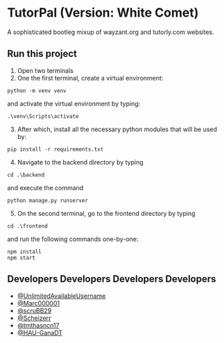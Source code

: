 
# TutorPal (Version: White Comet)

A sophisticated bootleg mixup of wayzant.org and tutorly.com websites.


## Run this project

1. Open two terminals
2. One the first terminal, create a virtual environment:
```
python -m venv venv
```
and activate the virtual environment by typing:
```
.\venv\Scripts\activate
```
3. After which, install all the necessary python modules that will be used by:
```
pip install -r requirements.txt
```
4. Navigate to the backend directory by typing 
```
cd .\backend
``` 
and execute the command 
```
python manage.py runserver
```
5. On the second terminal, go to the frontend directory by typing 
```
cd .\frontend
``` 
and run the following commands one-by-one:
```
npm install
npm start
```


    
## Developers Developers Developers Developers

- [@UnlimitedAvailableUsername](https://github.com/UnlimitedAvailableUsername)
- [@Marc000001](https://github.com/Marc000001)
- [@scruBB29](https://github.com/scruBB29)
- [@Scheizerr](https://github.com/Scheizerr)
- [@tmthasncn17](https://github.com/tmthasncn17)
- [@HAU-GanaDT](https://github.com/HAU-GanaDT)

